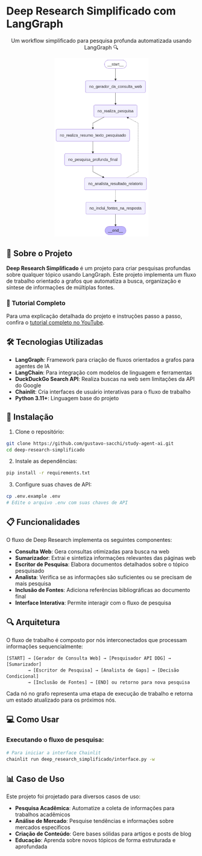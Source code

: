 # Deep Research Simplificado com LangGraph

<div align="center">
  <p>Um workflow simplificado para pesquisa profunda automatizada usando LangGraph 🔍</p>
  <img src="diagrama_workflow.png" alt="Deep Research Diagram" width="250px">
</div>

## 🌟 Sobre o Projeto

**Deep Research Simplificado** é um projeto para criar pesquisas profundas sobre qualquer tópico usando LangGraph. Este projeto implementa um fluxo de trabalho orientado a grafos que automatiza a busca, organização e síntese de informações de múltiplas fontes.


### 🎥 Tutorial Completo

Para uma explicação detalhada do projeto e instruções passo a passo, confira o [tutorial completo no YouTube](https://youtu.be/uDKraAVCECU).

## 🛠️ Tecnologias Utilizadas

- **LangGraph**: Framework para criação de fluxos orientados a grafos para agentes de IA
- **LangChain**: Para integração com modelos de linguagem e ferramentas
- **DuckDuckGo Search API**: Realiza buscas na web sem limitações da API do Google
- **Chainlit**: Cria interfaces de usuário interativas para o fluxo de trabalho
- **Python 3.11+**: Linguagem base do projeto

## 🚀 Instalação

1. Clone o repositório:
```bash
git clone https://github.com/gustavo-sacchi/study-agent-ai.git
cd deep-research-simplificado
```

2. Instale as dependências:
```bash
pip install -r requirements.txt
```

3. Configure suas chaves de API:
```bash
cp .env.example .env
# Edite o arquivo .env com suas chaves de API
```

## 📋 Funcionalidades

O fluxo de Deep Research implementa os seguintes componentes:

- **Consulta Web**: Gera consultas otimizadas para busca na web
- **Sumarizador**: Extrai e sintetiza informações relevantes das páginas web
- **Escritor de Pesquisa**: Elabora documentos detalhados sobre o tópico pesquisado
- **Analista**: Verifica se as informações são suficientes ou se precisam de mais pesquisa
- **Inclusão de Fontes**: Adiciona referências bibliográficas ao documento final
- **Interface Interativa**: Permite interagir com o fluxo de pesquisa

## 🔍 Arquitetura

O fluxo de trabalho é composto por nós interconectados que processam informações sequencialmente:

```
[START] → [Gerador de Consulta Web] → [Pesquisador API DDG] → [Sumarizador]
        → [Escritor de Pesquisa] → [Analista de Gaps] → [Decisão Condicional]
        → [Inclusão de Fontes] → [END] ou retorno para nova pesquisa
```

Cada nó no grafo representa uma etapa de execução de trabalho e retorna um estado atualizado para os próximos nós.

## 💻 Como Usar

### Executando o fluxo de pesquisa:

```bash
# Para iniciar a interface Chainlit
chainlit run deep_research_simplificado/interface.py -w
```

## 📊 Caso de Uso

Este projeto foi projetado para diversos casos de uso:

- **Pesquisa Acadêmica**: Automatize a coleta de informações para trabalhos acadêmicos
- **Análise de Mercado**: Pesquise tendências e informações sobre mercados específicos
- **Criação de Conteúdo**: Gere bases sólidas para artigos e posts de blog
- **Educação**: Aprenda sobre novos tópicos de forma estruturada e aprofundada